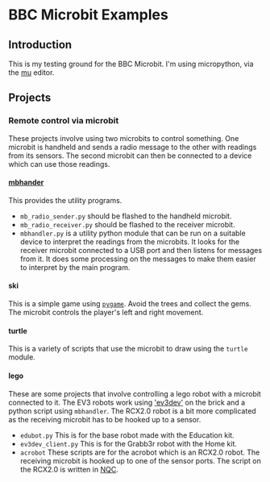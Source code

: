 # BBC Microbit Examples

## Introduction

This is my testing ground for the BBC Microbit.
I'm using micropython, via the [mu](https://github.com/ntoll/mu)
editor.

## Projects

### Remote control via microbit

These projects involve using two microbits to control something.  One
microbit is handheld and sends a radio message to the other with
readings from its sensors.  The second microbit can then be connected
to a device which can use those readings.


#### [mbhander](mbhandler/README.md)

This provides the utility programs.

* `mb_radio_sender.py` should be flashed to the handheld microbit.
* `mb_radio_receiver.py` should be flashed to the receiver microbit.
* `mbhandler.py` is a utility python module that can be run on a
  suitable device to interpret the readings from the microbits.  It
  looks for the receiver microbit connected to a USB port and then
  listens for messages from it.  It does some processing on the
  messages to make them easier to interpret by the main program.

#### ski

This is a simple game using [`pygame`](http://www.pygame.org/).  Avoid
the trees and collect the gems.  The microbit controls the player's
left and right movement.

#### turtle

This is a variety of scripts that use the microbit to draw using the
`turtle` module.

#### lego

These are some projects that involve controlling a lego robot with a
microbit connected to it.  The EV3 robots work using
['ev3dev'](http://www.ev3dev.org/) on the brick and a python script
using `mbhandler`.  The RCX2.0 robot is a bit more complicated as the
receiving microbit has to be hooked up to a sensor.

* `edubot.py` This is for the base robot made with the Education kit.
* `ev3dev_client.py` This is for the Grabb3r robot with the Home kit.
* `acrobot` These scripts are for the acrobot which is an RCX2.0
  robot.  The receiving microbit is hooked up to one of the sensor
  ports.  The script on the RCX2.0 is written in
  [NQC](https://github.com/jverne/nqc.git).
